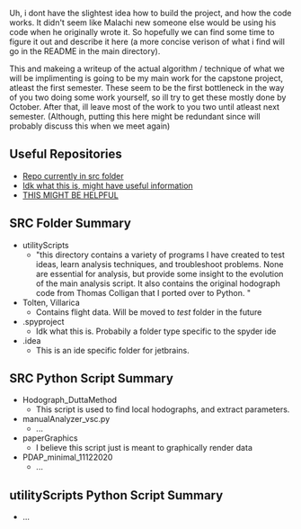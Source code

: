 Uh, i dont have the slightest idea how to build the project, and how the code works. 
It didn't seem like Malachi new someone else would be using his code when he originally wrote it.
So hopefully we can find some time to figure it out and describe it here 
(a more concise verison of what i find will go in the README in the main directory).


This and makeing a writeup of the actual algorithm / technique of what we will be implimenting is 
going to be my main work for the capstone project, atleast the first semester. 
These seem to be the first bottleneck in the way of you two doing some work yourself,
 so ill try to get these mostly done by October. 
After that, ill leave most of the work to you two until atleast next semester.
(Although, putting this here might be redundant since will probably discuss this when we meet again)


## Useful Repositories

- [Repo currently in src folder](https://github.com/malachiRivkin/hodographAnalysis)
- [Idk what this is, might have useful information](https://github.com/malachiRivkin/gravity-wave-gui-matlab)
- [THIS MIGHT BE HELPFUL](https://github.com/malachiRivkin/fit_ellipse)


## SRC Folder Summary

- utilityScripts
  - "this directory contains a variety of programs I have created to test ideas, learn analysis 	techniques, and troubleshoot problems. None are essential for analysis, but provide some insight to the evolution of the main analysis script. It also contains the original hodograph code from Thomas Colligan that I ported over to Python. "
- Tolten, Villarica 
  - Contains flight data. Will be moved to *test* folder in the future
- .spyproject
  - Idk what this is. Probabily a folder type specific to the spyder ide
- .idea
  - This is an ide specific folder for jetbrains.

## SRC Python Script Summary

- Hodograph_DuttaMethod
  - This script is used to find local hodographs, and extract parameters. 
- manualAnalyzer_vsc.py
  - ...
- paperGraphics
  - I believe this script just is meant to graphically render data
- PDAP_minimal_11122020
  - ...
  
## utilityScripts Python Script Summary

- ...
